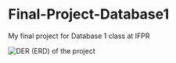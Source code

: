 # Final-Project-Database1
My final project for Database 1 class at IFPR

![DER (ERD) of the project](https://user-images.githubusercontent.com/86082589/154522667-7181422a-2f63-48ee-a526-94c5fc1453ec.png)
